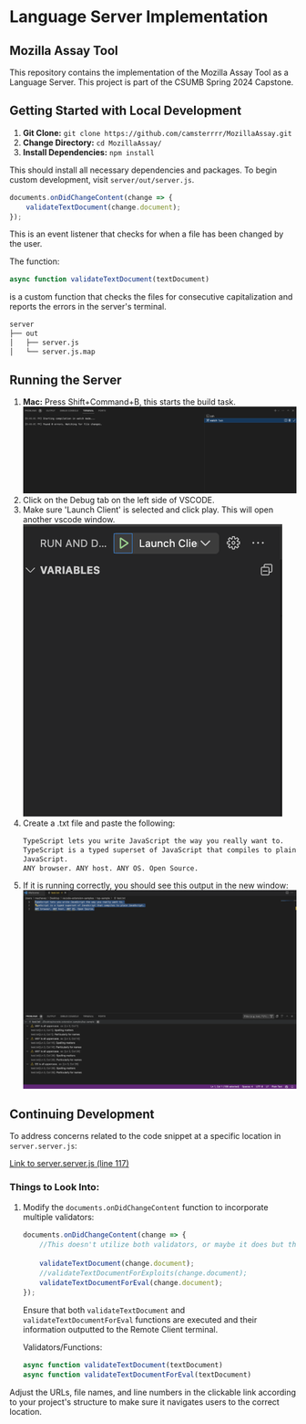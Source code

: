 # Language Server Implementation

## Mozilla Assay Tool

This repository contains the implementation of the Mozilla Assay Tool as a Language Server. This project is part of the CSUMB Spring 2024 Capstone.

## Getting Started with Local Development

1. **Git Clone:** `git clone https://github.com/camsterrrr/MozillaAssay.git`
2. **Change Directory:** `cd MozillaAssay/`
3. **Install Dependencies:** `npm install`

This should install all necessary dependencies and packages. To begin custom development, visit `server/out/server.js`.

```javascript
documents.onDidChangeContent(change => {
    validateTextDocument(change.document);
});
```

This is an event listener that checks for when a file has been changed by the user.

The function:

```javascript
async function validateTextDocument(textDocument)
```

is a custom function that checks the files for consecutive capitalization and reports the errors in the server's terminal.

```
server
├── out
│   ├── server.js
│   └── server.js.map
```

## Running the Server

1. **Mac:** Press Shift+Command+B, this starts the build task.
   ![Build Task](img/Build_task.png)
2. Click on the Debug tab on the left side of VSCODE.
3. Make sure 'Launch Client' is selected and click play. This will open another vscode window.
   ![Debug Launch Client](img/Debug_LaunchClient.png)
4. Create a .txt file and paste the following:
   ```
   TypeScript lets you write JavaScript the way you really want to.
   TypeScript is a typed superset of JavaScript that compiles to plain JavaScript.
   ANY browser. ANY host. ANY OS. Open Source.
   ```
5. If it is running correctly, you should see this output in the new window:
   ![Test Output](img/test.png)

## Continuing Development

To address concerns related to the code snippet at a specific location in `server.server.js`:

[Link to server.server.js (line 117)](https://github.com/your/repository/server.server.js#L117)

### Things to Look Into:

1. Modify the `documents.onDidChangeContent` function to incorporate multiple validators:

   ```javascript
   documents.onDidChangeContent(change => {
       //This doesn't utilize both validators, or maybe it does but the second one overwrites the first

       validateTextDocument(change.document);
       //validateTextDocumentForExploits(change.document);
       validateTextDocumentForEval(change.document);
   });
   ```

   Ensure that both `validateTextDocument` and `validateTextDocumentForEval` functions are executed and their information outputted to the Remote Client terminal.

   Validators/Functions:
   ```javascript
   async function validateTextDocument(textDocument)
   async function validateTextDocumentForEval(textDocument)
   ```
   
Adjust the URLs, file names, and line numbers in the clickable link according to your project's structure to make sure it navigates users to the correct location.